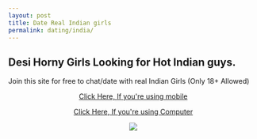 ```yaml
---
layout: post
title: Date Real Indian girls
permalink: dating/india/
---
```

<div class="jumbotron">
  <h2>Desi Horny Girls Looking for Hot Indian guys.</h2>
  <p> Join this site for free to chat/date with real Indian Girls (Only 18+ Allowed) </p>
  <center><p><a class="btn btn-primary btn-lg" href="http://goo.gl/8rbTnc" role="button"> Click Here, If you're using mobile </a></p>
  <p><a class="btn btn-primary btn-lg" href="http://goo.gl/grxE7j" role="button"> Click Here, If you're using Computer </a></p>
  <img border="0" src="http://4.bp.blogspot.com/-kM6crwJtJ8I/Vd7N37vc8SI/AAAAAAAAA4M/50pSR1m3-2Y/s1600/img.png" />
 </center>
</div>

